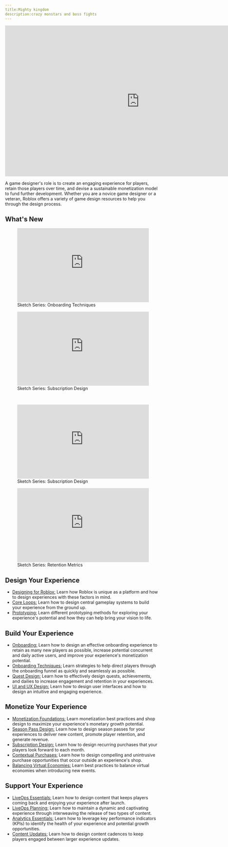 ```yaml
---
title:Mighty kingdom
description:crazy monstars and boss fights 
---
```


<iframe width="880" height="495" src="https://www.youtube-nocookie.com/embed/EvikDSBtaCc?si=HCklWoO6H61NVa9x" title="YouTube video player" frameborder="0" allow="accelerometer; autoplay; clipboard-write; encrypted-media; gyroscope; picture-in-picture; web-share" allowfullscreen></iframe>

<br />

A game designer's role is to create an engaging experience for players, retain those players over time, and devise a sustainable monetization model to fund further development. Whether you are a novice game designer or a veteran, Roblox offers a variety of game design resources to help you through the design process.

## What's New

<GridContainer numColumns="2">
  <figure>
    <iframe width="432" height="243" src="https://www.youtube-nocookie.com/embed/dXqZC4x2Vn8?si=CdkQvEY085pWO3iS" title="YouTube video player" frameborder="0" allow="accelerometer; autoplay; clipboard-write; encrypted-media; gyroscope; picture-in-picture; web-share" allowfullscreen></iframe>
    <figcaption>Sketch Series: Onboarding Techniques</figcaption>
  </figure>
  <figure>
    <iframe width="432" height="243" src="https://www.youtube-nocookie.com/embed/kumeLD2TtRM?si=2nsTV0pia-HxwBPa" title="YouTube video player" frameborder="0" allow="accelerometer; autoplay; clipboard-write; encrypted-media; gyroscope; picture-in-picture; web-share" allowfullscreen></iframe>
    <figcaption>Sketch Series: Subscription Design</figcaption>
  </figure>
</GridContainer>

<br />

<GridContainer numColumns="2">

  <figure>
  <iframe width="432" height="243" src="https://www.youtube-nocookie.com/embed/L6_HXinYTt0?si=N2nIj9L5wy9C0lBF" title="YouTube video player" frameborder="0" allow="accelerometer; autoplay; clipboard-write; encrypted-media; gyroscope; picture-in-picture; web-share" allowfullscreen></iframe>
    <figcaption>Sketch Series: Subscription Design</figcaption>
  </figure>
 <figure>
      <iframe width="432" height="243" src="https://www.youtube-nocookie.com/embed/LpAU6TheAZ4?si=_1r_ZtlJ3WsrZMUf" title="YouTube video player" frameborder="0" allow="accelerometer; autoplay; clipboard-write; encrypted-media; gyroscope; picture-in-picture; web-share" allowfullscreen></iframe>
    <figcaption>Sketch Series: Retention Metrics</figcaption>
  </figure>
</GridContainer>

## Design Your Experience

- [Designing for Roblox:](../../production/game-design/designing-for-roblox.md) Learn how Roblox is unique as a platform and how to design experiences with these factors in mind.
- [Core Loops:](../../production/game-design/core-loops.md) Learn how to design central gameplay systems to build your experience from the ground up.
- [Prototyping:](../../production/game-design/prototyping.md) Learn different prototyping methods for exploring your experience's potential and how they can help bring your vision to life.

## Build Your Experience

- [Onboarding:](../../production/game-design/onboarding.md) Learn how to design an effective onboarding experience to retain as many new players as possible, increase potential concurrent and daily active users, and improve your experience's monetization potential.
- [Onboarding Techniques:](../../production/game-design/onboarding-techniques.md) Learn strategies to help direct players through the onboarding funnel as quickly and seamlessly as possible.
- [Quest Design:](../../production/game-design/introduction-to-quest-design.md) Learn how to effectively design quests, achievements, and dailies to increase engagement and retention in your experiences.
- [UI and UX Design:](../../production/game-design/ui-ux-design.md) Learn how to design user interfaces and how to design an intuitive and engaging experience.

## Monetize Your Experience

- [Monetization Foundations:](../../production/game-design/monetization-foundations.md) Learn monetization best practices and shop design to maximize your experience's monetary growth potential.
- [Season Pass Design:](../../production/game-design/season-pass-design.md) Learn how to design season passes for your experiences to deliver new content, promote player retention, and generate revenue.
- [Subscription Design:](../../production/game-design/subscription-design.md) Learn how to design recurring purchases that your players look forward to each month.
- [Contextual Purchases:](../../production/game-design/contextual-purchases.md) Learn how to design compelling and unintrusive purchase opportunities that occur outside an experience's shop.
- [Balancing Virtual Economies:](../../production/game-design/balancing-virtual-economies.md) Learn best practices to balance virtual economies when introducing new events.

## Support Your Experience

- [LiveOps Essentials:](../../production/game-design/liveops-essentials.md) Learn how to design content that keeps players coming back and enjoying your experience after launch.
- [LiveOps Planning:](../../production/game-design/liveops-essentials.md) Learn how to maintain a dynamic and captivating experience through interweaving the release of two types of content.
- [Analytics Essentials:](../../production/game-design/analytics-essentials.md) Learn how to leverage key performance indicators (KPIs) to identify the health of your experience and potential growth opportunities.
- [Content Updates:](../../production/game-design/content-updates.md) Learn how to design content cadences to keep players engaged between larger experience updates.
